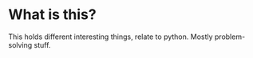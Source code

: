 # What is this?

This holds different interesting things, relate to python. Mostly problem-solving
stuff.